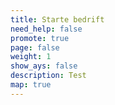 ```yaml
---
title: Starte bedrift
need_help: false
promote: true
page: false
weight: 1
show_ays: false
description: Test
map: true
---
```

